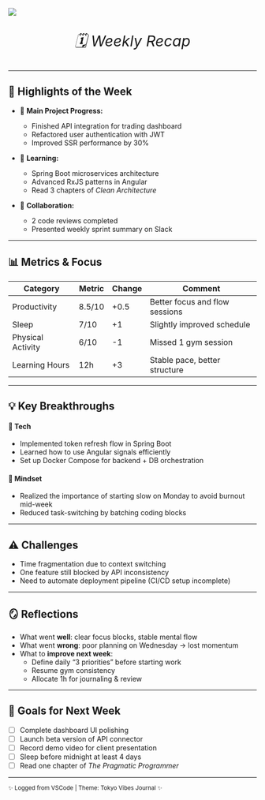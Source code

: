
<!-- <p align="center">
  <img src="../.resources/bg/daily-img-01.jpg" width="420" style="border-radius:12px; box-shadow:0 0 20px rgba(108,60,221,0.6);" />
</p> -->

![](http://localhost:3000/random-anime?seed={{seed}}&format=landscape)

<!-- # 🗓️ Weekly Recap - WEEK 01 -->

<p align="center" class="diaryTitle" style="font-style:italic; font-size:30px">🗓️ Weekly Recap</p>

---

## 🧩 Highlights of the Week
- 🚀 **Main Project Progress:**  
  - Finished API integration for trading dashboard  
  - Refactored user authentication with JWT  
  - Improved SSR performance by 30%

- 🧠 **Learning:**  
  - Spring Boot microservices architecture  
  - Advanced RxJS patterns in Angular  
  - Read 3 chapters of *Clean Architecture*

- 💬 **Collaboration:**  
  - 2 code reviews completed  
  - Presented weekly sprint summary on Slack  

---

## 📊 Metrics & Focus
| Category | Metric | Change | Comment |
|-----------|--------|--------|----------|
| Productivity | 8.5/10 | +0.5 | Better focus and flow sessions |
| Sleep | 7/10 | +1 | Slightly improved schedule |
| Physical Activity | 6/10 | -1 | Missed 1 gym session |
| Learning Hours | 12h | +3 | Stable pace, better structure |

---

## 💡 Key Breakthroughs
#### 💜 Tech
- Implemented token refresh flow in Spring Boot  
- Learned how to use Angular signals efficiently  
- Set up Docker Compose for backend + DB orchestration  

#### 🌱 Mindset
- Realized the importance of starting slow on Monday to avoid burnout mid-week  
- Reduced task-switching by batching coding blocks  

---

## ⚠️ Challenges
- Time fragmentation due to context switching  
- One feature still blocked by API inconsistency  
- Need to automate deployment pipeline (CI/CD setup incomplete)

---

## 🪞 Reflections
- What went **well**: clear focus blocks, stable mental flow  
- What went **wrong**: poor planning on Wednesday → lost momentum  
- What to **improve next week**:
  - Define daily “3 priorities” before starting work  
  - Resume gym consistency  
  - Allocate 1h for journaling & review  

---

## 🎯 Goals for Next Week
- [ ] Complete dashboard UI polishing  
- [ ] Launch beta version of API connector  
- [ ] Record demo video for client presentation  
- [ ] Sleep before midnight at least 4 days  
- [ ] Read one chapter of *The Pragmatic Programmer*  

---

<small>✨ Logged from VSCode | Theme: Tokyo Vibes Journal ✨</small>
